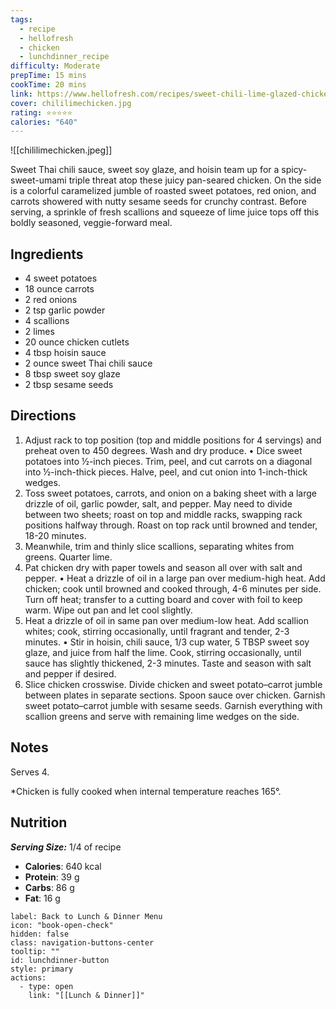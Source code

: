 ```yaml
---
tags:
  - recipe
  - hellofresh
  - chicken
  - lunchdinner_recipe
difficulty: Moderate
prepTime: 15 mins
cookTime: 20 mins
link: https://www.hellofresh.com/recipes/sweet-chili-lime-glazed-chicken-65df5695a170ce3d07ab285d
cover: chililimechicken.jpg
rating: ⭐️⭐️⭐️⭐️⭐️
calories: "640"
---
```


![[chililimechicken.jpeg]]

Sweet Thai chili sauce, sweet soy glaze, and hoisin team up for a spicy-sweet-umami triple threat atop these juicy pan-seared chicken. On the side is a colorful caramelized jumble of roasted sweet potatoes, red onion, and carrots showered with nutty sesame seeds for crunchy contrast. Before serving, a sprinkle of fresh scallions and squeeze of lime juice tops off this boldly seasoned, veggie-forward meal.

## Ingredients
- 4 sweet potatoes
- 18 ounce carrots
- 2 red onions
- 2 tsp garlic powder
- 4 scallions
- 2 limes
- 20 ounce chicken cutlets
- 4 tbsp hoisin sauce
- 2 ounce sweet Thai chili sauce
- 8 tbsp sweet soy glaze
- 2 tbsp sesame seeds


## Directions
1. Adjust rack to top position (top and middle positions for 4 servings) and preheat oven to 450 degrees. Wash and dry produce. • Dice sweet potatoes into ½-inch pieces. Trim, peel, and cut carrots on a diagonal into ½-inch-thick pieces. Halve, peel, and cut onion into 1-inch-thick wedges.
2. Toss sweet potatoes, carrots, and onion on a baking sheet with a large drizzle of oil, garlic powder, salt, and pepper. May need to divide between two sheets; roast on top and middle racks, swapping rack positions halfway through. Roast on top rack until browned and tender, 18-20 minutes.
3. Meanwhile, trim and thinly slice scallions, separating whites from greens. Quarter lime.
4. Pat chicken dry with paper towels and season all over with salt and pepper. • Heat a drizzle of oil in a large pan over medium-high heat. Add chicken; cook until browned and cooked through, 4-6 minutes per side. Turn off heat; transfer to a cutting board and cover with foil to keep warm. Wipe out pan and let cool slightly.
5. Heat a drizzle of oil in same pan over medium-low heat. Add scallion whites; cook, stirring occasionally, until fragrant and tender, 2-3 minutes. • Stir in hoisin, chili sauce, 1/3 cup water, 5 TBSP sweet soy glaze, and juice from half the lime. Cook, stirring occasionally, until sauce has slightly thickened, 2-3 minutes. Taste and season with salt and pepper if desired.
6. Slice chicken crosswise. Divide chicken and sweet potato–carrot jumble between plates in separate sections. Spoon sauce over chicken. Garnish sweet potato–carrot jumble with sesame seeds. Garnish everything with scallion greens and serve with remaining lime wedges on the side.

## Notes
Serves 4.

*Chicken is fully cooked when internal temperature reaches 165°.

## Nutrition
***Serving Size:*** 1/4 of recipe
- **Calories**: 640 kcal
- **Protein**: 39 g
- **Carbs**: 86 g
- **Fat**: 16 g


```meta-bind-button
label: Back to Lunch & Dinner Menu
icon: "book-open-check"
hidden: false
class: navigation-buttons-center
tooltip: ""
id: lunchdinner-button
style: primary
actions:
  - type: open
    link: "[[Lunch & Dinner]]"

```
 

